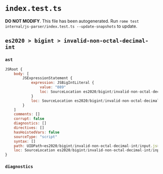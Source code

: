 # `index.test.ts`

**DO NOT MODIFY**. This file has been autogenerated. Run `rome test internal/js-parser/index.test.ts --update-snapshots` to update.

## `es2020 > bigint > invalid-non-octal-decimal-int`

### `ast`

```javascript
JSRoot {
	body: [
		JSExpressionStatement {
			expression: JSBigIntLiteral {
				value: "089"
				loc: SourceLocation es2020/bigint/invalid-non-octal-decimal-int/input.js 1:0-1:4
			}
			loc: SourceLocation es2020/bigint/invalid-non-octal-decimal-int/input.js 1:0-1:4
		}
	]
	comments: []
	corrupt: false
	diagnostics: []
	directives: []
	hasHoistedVars: false
	sourceType: "script"
	syntax: []
	path: UIDPath<es2020/bigint/invalid-non-octal-decimal-int/input.js>
	loc: SourceLocation es2020/bigint/invalid-non-octal-decimal-int/input.js 1:0-1:4
}
```

### `diagnostics`

```

```
